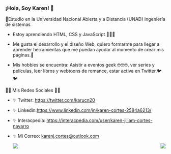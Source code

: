 ### ¡Hola, Soy Karen! 👋


💖Estudio en la Universidad Nacional Abierta y a Distancia (UNAD) Ingeniería de sistemas



* Estoy aprendiendo HTML, CSS y JavaScript 💖💖💖

* Me gusta el desarrollo y el diseño Web, quiero formarme para llegar a aprender herramientas que me puedan ayudar al momento de crear mis páginas.🙈

* Mis hobbies se encuentra: Asistir a eventos geek 🤓🤓🤓, ver series y películas, leer libros y webtoons de romance, estar activa en Twitter.🐦🐦

💚💚 Mis Redes Sociales 💚💚
* ✨ Twitter: https://twitter.com/karucn20
* ✨ Linkedin:https://www.linkedin.com/in/karen-cortes-2584a6213/
* ✨ Interacpedia: https://interacpedia.com/user/karen-jiliam-cortes-navarro
* ✨ Mi Correo: karenj.cortes@outlook.com


  <img align="left" src = "https://github-readme-stats.vercel.app/api?username=Karu-Cortes&show_icons=true&title_color=E88795&icon_color=FF33FF&text_color=D6BCD5&bg_color=151515">
 
 <img align="right" src="https://github-readme-stats.vercel.app/api/top-langs/?username=Karu-Cortes&show_icons=true&title_color=E88795&icon_color=FF33FF&text_color=D6BCD5&bg_color=151515">
 



